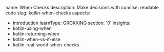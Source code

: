 name: When Checks
description: Make decisions with concise, readable code
slug: kotlin-when-checks
aspects:
  - introduction
learnType: GROKKING
section: '0'
insights:
  - kotlin-using-when
  - kotlin-returning-when
  - kotlin-when-vs-if-else
  - kotlin-real-world-when-checks